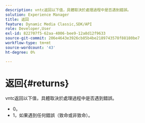 ```yaml
---
description: vntc返回以下值，具體取決於處理過程中是否遇到錯誤。
solution: Experience Manager
title: 返回
feature: Dynamic Media Classic,SDK/API
role: Developer,User
exl-id: 822707f5-62aa-4006-bee9-12a8d12f9633
source-git-commit: 206e4643e3926cb85b4be2189743578f88180be7
workflow-type: tm+mt
source-wordcount: '43'
ht-degree: 0%

---
```


# 返回{#returns}

vntc返回以下值，具體取決於處理過程中是否遇到錯誤。

* 0。
* 1，如果遇到任何錯誤（致命或非致命）。

